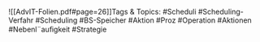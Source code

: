 
![[AdvIT-Folien.pdf#page=26]]Tags & Topics:
   #Scheduli
   #Scheduling-Verfahr
   #Scheduling
   #BS-Speicher
   #Aktion
   #Proz
   #Operation
   #Aktionen
   #Nebenl¨auﬁgkeit
   #Strategie